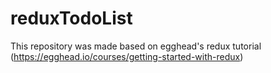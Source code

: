 # reduxTodoList

This repository was made based on egghead's redux tutorial (https://egghead.io/courses/getting-started-with-redux)
